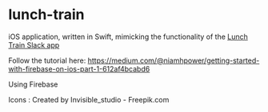 # lunch-train

iOS application, written in Swift, mimicking the functionality of the [Lunch Train Slack app](https://slack.com/apps/A1BES823B-lunch-train)

Follow the tutorial here: https://medium.com/@niamhpower/getting-started-with-firebase-on-ios-part-1-612af4bcabd6

Using Firebase

Icons : Created by Invisible_studio - Freepik.com
